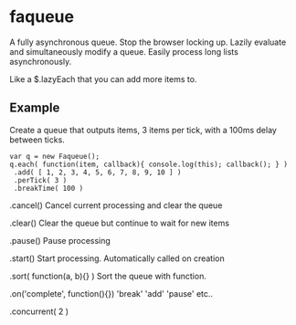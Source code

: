 faqueue
=======

A fully asynchronous queue. Stop the browser locking up. Lazily evaluate and simultaneously modify a queue. Easily process long lists asynchronously.

Like a $.lazyEach that you can add more items to. 

Example
-------

Create a queue that outputs items, 3 items per tick, with a 100ms delay between ticks.

    var q = new Faqueue();
    q.each( function(item, callback){ console.log(this); callback(); } )
     .add( [ 1, 2, 3, 4, 5, 6, 7, 8, 9, 10 ] )
     .perTick( 3 )
     .breakTime( 100 )
     

.cancel()
Cancel current processing and clear the queue

.clear()
Clear the queue but continue to wait for new items

.pause()
Pause processing

.start()
Start processing. Automatically called on creation

.sort( function(a, b){} )
Sort the queue with function.

.on('complete', function(){})
'break' 'add' 'pause' etc..

.concurrent( 2 ) 
